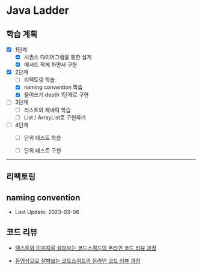 # Java Ladder

## 학습 계획
- [x] 1단계
  - [x] 시퀀스 다이어그램을 통한 설계 
  - [x] 메서드 작게 하면서 구현

- [x] 2단계
  - [ ] 리팩토링 학습
  - [x] naming convention 학습
  - [x] 들여쓰기 depth 1단계로 구현

- [ ] 3단계
  - [ ] 리스트와 제네릭 학습
  - [ ] List / ArrayList로 구현하기

- [ ] 4단계
  - [ ] 단위 테스트 학습
  - [ ] 단위 테스트 구현


---
## 리팩토링


## naming convention



- Last Update: 2023-03-06



## 코드 리뷰

* [텍스트와 이미지로 살펴보는 코드스쿼드의 온라인 코드 리뷰 과정](https://github.com/code-squad/codesquad-docs/blob/master/codereview/README.md)

* [동영상으로 살펴보는 코드스쿼드의 온라인 코드 리뷰 과정](https://youtube.com/watch?v=lFinZfu3QO0&si=EnSIkaIECMiOmarE)
